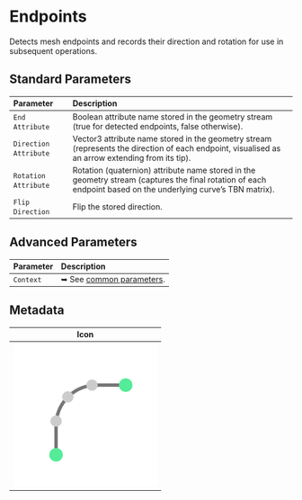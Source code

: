 # Endpoints

Detects mesh endpoints and records their direction and rotation for use in subsequent operations.

## Standard Parameters

| Parameter | Description |
| :--- | :--- |
| `End Attribute` | Boolean attribute name stored in the geometry stream (true for detected endpoints, false otherwise). |
| `Direction Attribute` | Vector3 attribute name stored in the geometry stream (represents the direction of each endpoint, visualised as an arrow extending from its tip). |
| `Rotation Attribute` | Rotation (quaternion) attribute name stored in the geometry stream (captures the final rotation of each endpoint based on the underlying curve’s TBN matrix). |
| `Flip Direction` | Flip the stored direction. |


## Advanced Parameters

| Parameter | Description |
| :--- | :--- |
| `Context` | ➥ See [common parameters](/asset-library/common-parameters). |

## Metadata

| Icon |
| --- |
| ![ND.SelectEndpoints](../../_media/asset-library/ND.SelectEndpoints.png ':size=128') |